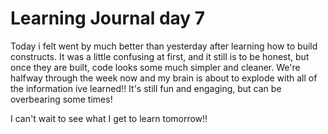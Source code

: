 # Learning Journal day 7   

Today i felt went by much better than yesterday after learning how to build constructs. It was a little confusing at first, and it still is to be honest, but once they are built, code looks some much simpler and cleaner. We're halfway through the week now and my brain is about to explode with all of the information ive learned!! It's still fun and engaging, but can be overbearing some times!  

I can't wait to see what I get to learn tomorrow!!  
